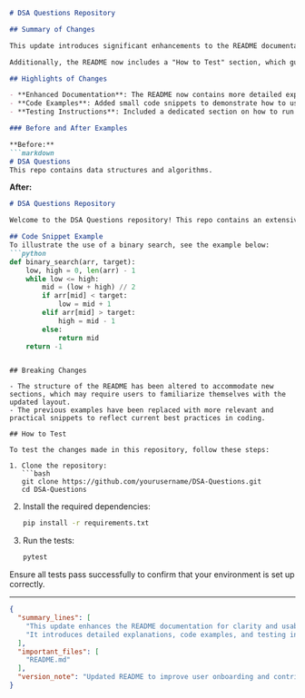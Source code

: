 ```markdown
# DSA Questions Repository

## Summary of Changes

This update introduces significant enhancements to the README documentation, providing clearer instructions and examples for users navigating through the DSA Questions repository. The primary goal of this update is to improve user experience by making it easier to understand the structure of the project, its functionalities, and how to get started with contributing or utilizing the codebase. 

Additionally, the README now includes a "How to Test" section, which guides users on how to run tests effectively, ensuring that they can validate their setups and contributions. This change is pivotal for fostering a collaborative environment where contributors can confidently engage with the project.

## Highlights of Changes

- **Enhanced Documentation**: The README now contains more detailed explanations of the project, its purpose, and the structure of the codebase.
- **Code Examples**: Added small code snippets to demonstrate how to use certain data structures and algorithms effectively.
- **Testing Instructions**: Included a dedicated section on how to run tests, which is vital for maintaining code quality.

### Before and After Examples

**Before:**
```markdown
# DSA Questions
This repo contains data structures and algorithms.
```

**After:**
```markdown
# DSA Questions Repository

Welcome to the DSA Questions repository! This repo contains an extensive collection of data structures and algorithms, organized in a way that helps both beginners and experienced developers understand and implement various concepts effectively.

## Code Snippet Example
To illustrate the use of a binary search, see the example below:
```python
def binary_search(arr, target):
    low, high = 0, len(arr) - 1
    while low <= high:
        mid = (low + high) // 2
        if arr[mid] < target:
            low = mid + 1
        elif arr[mid] > target:
            high = mid - 1
        else:
            return mid
    return -1
```
```

## Breaking Changes

- The structure of the README has been altered to accommodate new sections, which may require users to familiarize themselves with the updated layout.
- The previous examples have been replaced with more relevant and practical snippets to reflect current best practices in coding.

## How to Test

To test the changes made in this repository, follow these steps:

1. Clone the repository:
   ```bash
   git clone https://github.com/yourusername/DSA-Questions.git
   cd DSA-Questions
   ```

2. Install the required dependencies:
   ```bash
   pip install -r requirements.txt
   ```

3. Run the tests:
   ```bash
   pytest
   ```

Ensure all tests pass successfully to confirm that your environment is set up correctly.

---

```json
{
  "summary_lines": [
    "This update enhances the README documentation for clarity and usability.",
    "It introduces detailed explanations, code examples, and testing instructions."
  ],
  "important_files": [
    "README.md"
  ],
  "version_note": "Updated README to improve user onboarding and contribution guidelines."
}
```
```